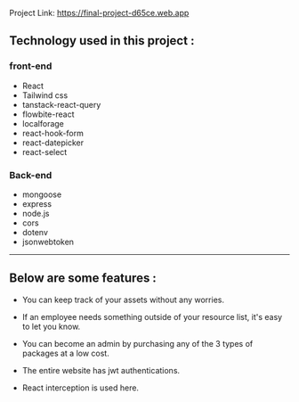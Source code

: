

Project Link: https://final-project-d65ce.web.app

## Technology used in this project :

### front-end
- React
- Tailwind css
- tanstack-react-query
- flowbite-react
- localforage
- react-hook-form
- react-datepicker
- react-select

### Back-end 
- mongoose
- express
- node.js
- cors
- dotenv
- jsonwebtoken

<hr/>

## Below are some features :

- You can keep track of your assets without any worries.
  
- If an employee needs something outside of your resource list,
it's easy to let you know.

- You can become an admin by purchasing any of the 3 types of
packages at a low cost.

- The entire website has jwt authentications.

- React interception is used here.




